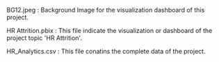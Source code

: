 BG12.jpeg : Background Image for the visualization dashboard of this project.



HR Attrition.pbix : This file indicate the visualization or dashboard of the project topic 'HR Attrition'.




HR_Analytics.csv : This file conatins the complete data of the project.
